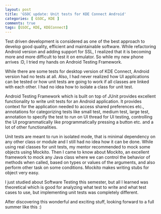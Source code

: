 ```yaml
---
layout: post
title: 'GSOC update: Unit tests for KDE Connect Android'
categories: [ GSOC, KDE ]
comments: true
tags: [GSOC, KDE, KDEConnect]
---
```

Test driven development is considered as one of the best approach to develop good quality, efficient and maintainable software. While refactoring Android version and adding support for SSL, I realized that it is becoming more and more difficult to test it on emulator. So while my new phone arrives :D, I tried my hands on Android Testing Framework.

While there are some tests for desktop version of KDE Connect, Android version had no tests at all. Also, I had never realized how UI applications can be tested or how unit tests are going to work if all classes are linked with each other. I had no idea how to isolate a class for unit test.

Android Testing Framework which is built on top of JUnit provides excellent functionality to write unit tests for an Android application. It provides context for the application needed to access shared preferences etc., annotations for categorizing tests like small test, medium test, large test, annotation to specify the test to run on UI thread for UI testing, controlling the UI programmatically like programmatically pressing a button etc. and a lot of other functionalities.

Unit tests are meant to run in isolated mode, that is minimal dependency on any other class or module and I still had no idea how it can be done. While using real classes for unit tests, my mentor recommended to mock some objects using Mockito. Then I came to know about Mockito, an excellent framework to mock any Java class where we can control the behavior of methods when called, based on types or values of the arguments, and also perform other task on some conditions. Mockito makes writing stubs for object very easy.

I just studied about Software Testing this semester, but all I learned was theoretical which is good for analyzing what test to write and what test cases to use, but implementing unit tests was completely different.

After discovering this wonderful and exciting stuff, looking forward to a full summer like this :)
